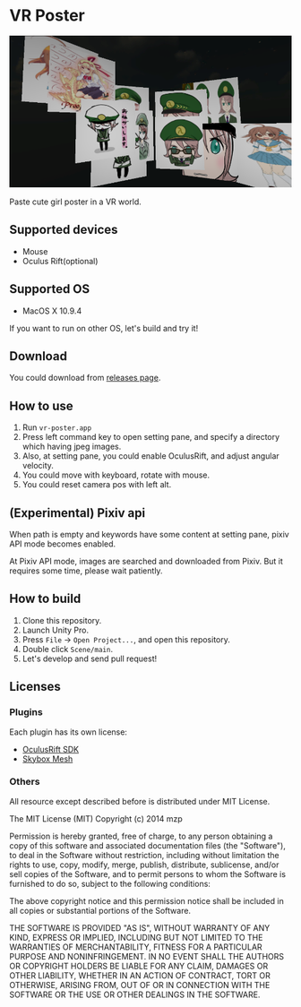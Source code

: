 # VR Poster

![](https://raw.githubusercontent.com/mzp/vr-poster/master/misc/overview.png)

Paste cute girl poster in a VR world.

## Supported devices

 * Mouse
 * Oculus Rift(optional)

## Supported OS

 * MacOS X 10.9.4

If you want to run on other OS, let's build and try it!

## Download

You could download from [releases page](https://github.com/mzp/vr-poster/releases).

## How to use

 1. Run `vr-poster.app`
 2. Press left command key to open setting pane, and specify a directory which having jpeg images.
 3. Also, at setting pane, you could enable OculusRift, and adjust angular velocity.
 4. You could move with keyboard, rotate with mouse.
 5. You could reset camera pos with left alt.

## (Experimental) Pixiv api

When path is empty and keywords have some content at setting pane, pixiv API mode becomes enabled.

At Pixiv API mode, images are searched and downloaded from Pixiv. But it requires some time, please wait patiently.

## How to build

 1. Clone this repository.
 2. Launch Unity Pro.
 3. Press `File` -> `Open Project...`, and open this repository.
 4. Double click `Scene/main`.
 5. Let's develop and send pull request!

## Licenses

### Plugins
Each plugin has its own license:

 * [OculusRift SDK](http://www.oculusvr.com/)
 * [Skybox Mesh](http://stereoarts.jp/)

### Others
All resource except described before is distributed under MIT License.

The MIT License (MIT) Copyright (c) 2014 mzp

Permission is hereby granted, free of charge, to any person obtaining a copy of this software and associated documentation files (the "Software"), to deal in the Software without restriction, including without limitation the rights to use, copy, modify, merge, publish, distribute, sublicense, and/or sell copies of the Software, and to permit persons to whom the Software is furnished to do so, subject to the following conditions:

The above copyright notice and this permission notice shall be included in all copies or substantial portions of the Software.

THE SOFTWARE IS PROVIDED "AS IS", WITHOUT WARRANTY OF ANY KIND, EXPRESS OR IMPLIED, INCLUDING BUT NOT LIMITED TO THE WARRANTIES OF MERCHANTABILITY, FITNESS FOR A PARTICULAR PURPOSE AND NONINFRINGEMENT. IN NO EVENT SHALL THE AUTHORS OR COPYRIGHT HOLDERS BE LIABLE FOR ANY CLAIM, DAMAGES OR OTHER LIABILITY, WHETHER IN AN ACTION OF CONTRACT, TORT OR OTHERWISE, ARISING FROM, OUT OF OR IN CONNECTION WITH THE SOFTWARE OR THE USE OR OTHER DEALINGS IN THE SOFTWARE.

